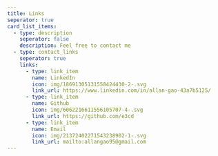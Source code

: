```yaml
---
title: Links
seperator: true
card_list_items:
  - type: description
    seperator: false
    description: Feel free to contact me
  - type: contact_links
    seperator: true
    links:
      - type: link_item
        name: LinkedIn
        icon: img/18691305131558424430-2-.svg
        link_url: https://www.linkedin.com/in/allan-gao-43a7b5125/
      - type: link_item
        name: Github
        icon: img/6062216611556105707-4-.svg
        link_url: https://github.com/e3cd
      - type: link_item
        name: Email
        icon: img/21372402271543238902-1-.svg
        link_url: mailto:allangao95@gmail.com
---
```

